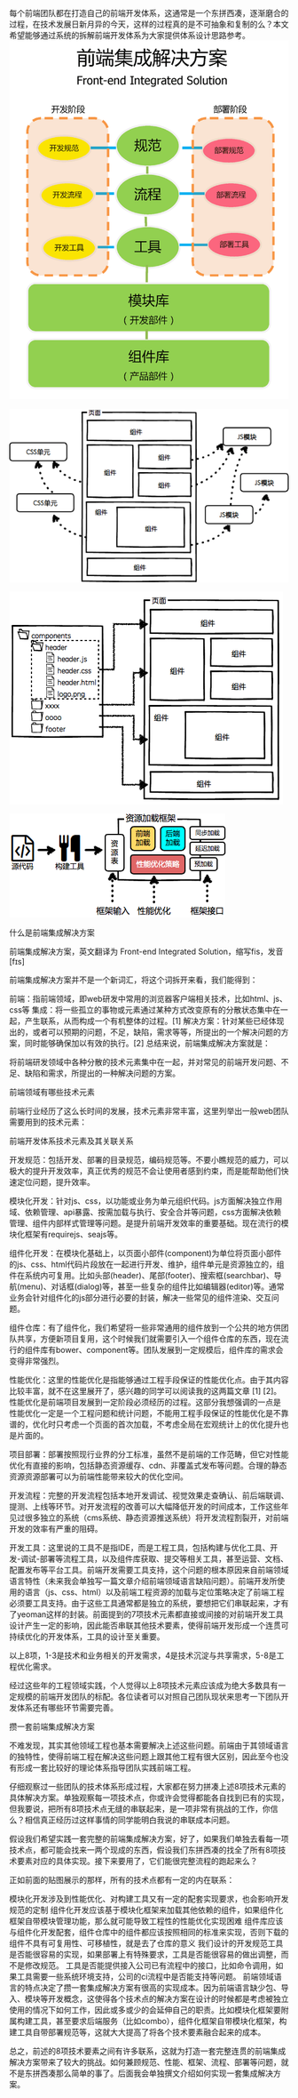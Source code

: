 每个前端团队都在打造自己的前端开发体系，这通常是一个东拼西凑，逐渐磨合的过程，在技术发展日新月异的今天，这样的过程真的是不可抽象和复制的么？本文希望能够通过系统的拆解前端开发体系为大家提供体系设计思路参考。
![](assets/1.png)

![](assets/modular_4.png)

![](assets/modular-component.png)

![](assets/srms.png)


什么是前端集成解决方案

前端集成解决方案，英文翻译为 Front-end Integrated Solution，缩写fis，发音[fɪs]

前端集成解决方案并不是一个新词汇，将这个词拆开来看，我们能得到：

前端：指前端领域，即web研发中常用的浏览器客户端相关技术，比如html、js、css等
集成：将一些孤立的事物或元素通过某种方式改变原有的分散状态集中在一起，产生联系，从而构成一个有机整体的过程。[1]
解决方案：针对某些已经体现出的，或者可以预期的问题，不足，缺陷，需求等等，所提出的一个解决问题的方案，同时能够确保加以有效的执行。[2]
总结来说，前端集成解决方案就是：

将前端研发领域中各种分散的技术元素集中在一起，并对常见的前端开发问题、不足、缺陷和需求，所提出的一种解决问题的方案。

前端领域有哪些技术元素

前端行业经历了这么长时间的发展，技术元素非常丰富，这里列举出一般web团队需要用到的技术元素：

前端开发体系技术元素及其关联关系

开发规范：包括开发、部署的目录规范，编码规范等。不要小瞧规范的威力，可以极大的提升开发效率，真正优秀的规范不会让使用者感到约束，而是能帮助他们快速定位问题，提升效率。

模块化开发：针对js、css，以功能或业务为单元组织代码。js方面解决独立作用域、依赖管理、api暴露、按需加载与执行、安全合并等问题，css方面解决依赖管理、组件内部样式管理等问题。是提升前端开发效率的重要基础。现在流行的模块化框架有requirejs、seajs等。

组件化开发：在模块化基础上，以页面小部件(component)为单位将页面小部件的js、css、html代码片段放在一起进行开发、维护，组件单元是资源独立的，组件在系统内可复用。比如头部(header)、尾部(footer)、搜索框(searchbar)、导航(menu)、对话框(dialog)等，甚至一些复杂的组件比如编辑器(editor)等。通常业务会针对组件化的js部分进行必要的封装，解决一些常见的组件渲染、交互问题。

组件仓库：有了组件化，我们希望将一些非常通用的组件放到一个公共的地方供团队共享，方便新项目复用，这个时候我们就需要引入一个组件仓库的东西，现在流行的组件库有bower、component等。团队发展到一定规模后，组件库的需求会变得非常强烈。

性能优化：这里的性能优化是指能够通过工程手段保证的性能优化点。由于其内容比较丰富，就不在这里展开了，感兴趣的同学可以阅读我的这两篇文章 [1] [2]。性能优化是前端项目发展到一定阶段必须经历的过程。这部分我想强调的一点是 性能优化一定是一个工程问题和统计问题，不能用工程手段保证的性能优化是不靠谱的，优化时只考虑一个页面的首次加载，不考虑全局在宏观统计上的优化提升也是片面的。

项目部署：部署按照现行业界的分工标准，虽然不是前端的工作范畴，但它对性能优化有直接的影响，包括静态资源缓存、cdn、非覆盖式发布等问题。合理的静态资源资源部署可以为前端性能带来较大的优化空间。

开发流程：完整的开发流程包括本地开发调试、视觉效果走查确认、前后端联调、提测、上线等环节。对开发流程的改善可以大幅降低开发的时间成本，工作这些年见过很多独立的系统（cms系统、静态资源推送系统）将开发流程割裂开，对前端开发的效率有严重的阻碍。

开发工具：这里说的工具不是指IDE，而是工程工具，包括构建与优化工具、开发-调试-部署等流程工具，以及组件库获取、提交等相关工具，甚至运营、文档、配置发布等平台工具。前端开发需要工具支持，这个问题的根本原因来自前端领域语言特性（未来我会单独写一篇文章介绍前端领域语言缺陷问题）。前端开发所使用的语言（js、css、html）以及前端工程资源的加载与定位策略决定了前端工程必须要工具支持。由于这些工具通常都是独立的系统，要想把它们串联起来，才有了yeoman这样的封装。前面提到的7项技术元素都直接或间接的对前端开发工具设计产生一定的影响，因此能否串联其他技术要素，使得前端开发形成一个连贯可持续优化的开发体系，工具的设计至关重要。

以上8项，1-3是技术和业务相关的开发需求，4是技术沉淀与共享需求，5-8是工程优化需求。

经过这些年的工程领域实践，个人觉得以上8项技术元素应该成为绝大多数具有一定规模的前端开发团队的标配。各位读者可以对照自己团队现状来思考一下团队开发体系还有哪些环节需要完善。

攒一套前端集成解决方案

不难发现，其实其他领域工程也基本需要解决上述这些问题。前端由于其领域语言的独特性，使得前端工程在解决这些问题上跟其他工程有很大区别，因此至今也没有形成一套比较好的理论体系指导团队实践前端工程。

仔细观察过一些团队的技术体系形成过程，大家都在努力拼凑上述8项技术元素的具体解决方案。单独观察每一项技术点，你或许会觉得都能各自找到已有的实现，但我要说，把所有8项技术点无缝的串联起来，是一项非常有挑战的工作，你信么？相信真正经历过这样事情的同学能明白我说的串联成本问题。

假设我们希望实践一套完整的前端集成解决方案，好了，如果我们单独去看每一项技术点，都可能会找来一两个现成的东西，假设我们东拼西凑的找全了所有8项技术要素对应的具体实现。接下来要用了，它们能很完整流程的跑起来么？

正如前面的贴图展示的那样，所有的技术点都有一定的内在联系：

模块化开发涉及到性能优化、对构建工具又有一定的配套实现要求，也会影响开发规范的定制
组件化开发应该基于模块化框架来加载其他依赖的组件，如果组件化框架自带模块管理功能，那么就可能导致工程性的性能优化实现困难
组件库应该与组件化开发配套，组件仓库中的组件都应该按照相同的标准来实现，否则下载的组件不具有可复用性、可移植性，就是去了仓库的意义
我们设计的开发规范工具是否能很容易的实现，如果部署上有特殊要求，工具是否能很容易的做出调整，而不是修改规范。
工具是否能提供接入公司已有流程中的接口，比如命令调用，如果工具需要一些系统环境支持，公司的ci流程中是否能支持等问题。
前端领域语言的特点决定了攒一套集成解决方案有很高的实现成本。因为前端语言缺少包、导入、模块等开发概念，这使得各个技术点的解决方案在设计的时候都是考虑被独立使用的情况下如何工作，因此或多或少的会延伸自己的职责。比如模块化框架要附属构建工具，甚至要求后端服务（比如combo），组件化框架自带模块化框架，构建工具自带部署规范等，这就大大提高了将各个技术要素融合起来的成本。

总之，前述的8项技术要素之间有许多联系，这就为打造一套完整连贯的前端集成解决方案带来了较大的挑战。如何兼顾规范、性能、框架、流程、部署等问题，就不是东拼西凑那么简单的事了。后面我会单独撰文介绍如何实现一套集成解决方案。